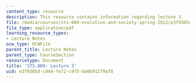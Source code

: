 ```yaml
---
content_type: resource
description: This resource contains information regarding lecture 3.
file: /media/courses/sts-009-evolution-and-society-spring-2012/e3f9305dc944fe72c9758a6691279af8_MITSTS_009S12_lec3.pdf
file_type: application/pdf
learning_resource_types:
- Lecture Notes
ocw_type: OCWFile
parent_title: Lecture Notes
parent_type: CourseSection
resourcetype: Document
title: 'STS.009: Lecture 3'
uid: e3f9305d-c944-fe72-c975-8a6691279af8
---
```

